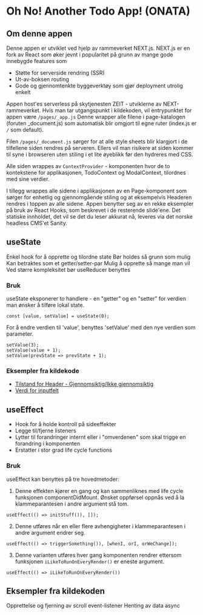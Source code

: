 # Oh No! Another Todo App! (ONATA)

## Om denne appen

Denne appen er utviklet ved hjelp av rammeverket NEXT.js.
NEXT.js er en fork av React som øker jevnt i popularitet på grunn av mange gode innebygde features som
* Støtte for serverside rendring (SSR)
* Ut-av-boksen routing
* Gode og gjennomtenkte byggeverktøy som gjør deployment utrolig enkelt

Appen host'es serverless på skytjenesten ZEIT - utviklerne av NEXT-rammeverket.
Hvis man tar utgangspunkt i kildekoden, vil entrypunktet for appen være ```/pages/_app.js```
Denne wrapper alle filene i page-katalogen (foruten _document.js) som automatisk blir omgjort til egne ruter (index.js er ```/``` som default).

Filen ```/pages/_document.js``` sørger for at alle style sheets blir klargjort i de tilfellene siden rendres på serveren. Ellers vil man risikere at siden kommer til syne i browseren uten stiling i et lite øyeblikk før den hydreres med CSS.

Alle siden wrappes av ```ContextProvider``` - komponenten hvor de to kontekstene for applikasjonen, TodoContext og ModalContext, tilordnes med sine verdier.

I tillegg wrappes alle sidene i applikasjonen av en Page-komponent som sørger for enhetlig og gjennomgående stiling og at eksempelvis Headeren rendres i toppen av alle sidene.
Appen benytter seg av en rekke eksempler på bruk av React Hooks, som beskrevet i de resterende slide'ene.
Det statiske innholdet, det vil se det du leser akkurat nå, leveres via det norske headless CMS'et Sanity. 

## useState

Enkel hook for å opprette og tilordne state
Bør holdes så grunn som mulig
Kan betraktes som et getter/setter-par
Mulig å opprette så mange man vil
Ved større kompleksitet bør useReducer benyttes

### Bruk
useState eksponerer to handlere - en "getter" og en "setter" for verdien man ønsker å tilføre lokal state.

```const [value, setValue] = useState(0);```

For å endre verdien til 'value', benyttes 'setValue' med den nye verdien som parameter.

```
setValue(3);
setValue(value + 1);
setValue(prevState => prevState + 1);
```

### Eksempler fra kildekode

* [Tilstand for Header - Gjennomsiktig/Ikke gjennomsiktig](/components/Header.js)
* [Verdi for inputfelt](/components/Modal.js)

## useEffect

* Hook for å holde kontroll på sideeffekter
* Legge til/fjerne listeners
* Lytter til forandringer internt eller i "omverdenen" som skal trigge en forandring i komponenten
* Erstatter i stor grad life cycle functions

### Bruk

useEffect kan benyttes på tre hovedmetoder:

1) Denne effekten kjører en gang og kan sammenliknes med life cycle funksjonen componentDidMount. Ønsket oppførsel oppnås ved å la klammeparantesen i andre argument stå tom.

```useEffect(() => initStuff()), []);```

2) Denne utføres når en eller flere avhengigheter i klammeparantesen i andre argument endrer seg.

```useEffect(() => triggerSomething()), [whenI, orI, orWeChange]);```

3) Denne varianten utføres hver gang komponenten rendrer ettersom funksjonen ```iLikeToRunOnEveryRender()``` er eneste argument.

```useEffect(() => iLikeToRunOnEveryRender())```

## Eksempler fra kildekoden

Opprettelse og fjerning av scroll event-listener
Henting av data async
